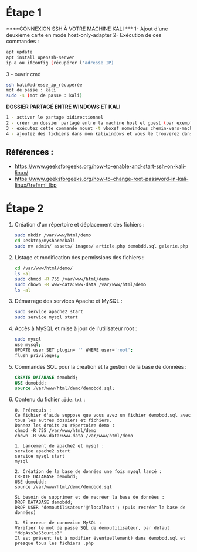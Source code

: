 # Étape 1
****CONNEXION SSH À VOTRE MACHINE KALI ***
1- Ajout d'une deuxième carte en mode host-only-adapter
2- Exécution de ces commandes : 

```bash
apt update 
apt install openssh-server
ip a ou ifconfig (récupérer l'adresse IP)
```
3 - ouvrir cmd
```bash
ssh kali@adresse_ip_récupérée
mot de passe : kali
sudo -s (mot de passe : kali)
```
****DOSSIER PARTAGÉ ENTRE WINDOWS ET KALI****
```bash
1 - activer le partage bidirectionnel
2 - créer un dossier partagé entre la machine host et guest (par exemple, monkaliwindows dans windows et mysharedkali dans kali)
3 - exécutez cette commande mount -t vboxsf nomwindows chemin-vers-machinekali mysharedkali
4 - ajoutez des fichiers dans mon kaliwindows et vous le trouverez dans mysharedkali de kali
```
## Références : 

- https://www.geeksforgeeks.org/how-to-enable-and-start-ssh-on-kali-linux/
- https://www.geeksforgeeks.org/how-to-change-root-password-in-kali-linux/?ref=ml_lbp


# Étape 2

1. Création d'un répertoire et déplacement des fichiers :
   ```bash
   sudo mkdir /var/www/html/demo
   cd Desktop/mysharedkali
   sudo mv admin/ assets/ images/ article.php demobdd.sql galerie.php index.php /var/www/html/demo/
   ```

2. Listage et modification des permissions des fichiers :
   ```bash
   cd /var/www/html/demo/
   ls -al
   sudo chmod -R 755 /var/www/html/demo
   sudo chown -R www-data:www-data /var/www/html/demo
   ls -al
   ```

3. Démarrage des services Apache et MySQL :
   ```bash
   sudo service apache2 start
   sudo service mysql start
   ```

4. Accès à MySQL et mise à jour de l'utilisateur root :
   ```bash
   sudo mysql
   use mysql;
   UPDATE user SET plugin= '' WHERE user='root';
   flush privileges;
   ```

5. Commandes SQL pour la création et la gestion de la base de données :
   ```sql
   CREATE DATABASE demobdd;
   USE demobdd;
   source /var/www/html/demo/demobdd.sql;
   ```

6. Contenu du fichier `aide.txt` :
   ```text
   0. Prérequis :
   Ce fichier d'aide suppose que vous avez un fichier demobdd.sql avec tous les autres dossiers et fichiers.
   Donnez les droits au répertoire demo :
   chmod -R 755 /var/www/html/demo
   chown -R www-data:www-data /var/www/html/demo

   1. Lancement de apache2 et mysql :
   service apache2 start
   service mysql start
   mysql

   2. Création de la base de données une fois mysql lancé :
   CREATE DATABASE demobdd;
   USE demobdd;
   source /var/www/html/demo/demobdd.sql

   Si besoin de supprimer et de recréer la base de données :
   DROP DATABASE demobdd;
   DROP USER 'demoutilisateur'@'localhost'; (puis recréer la base de données)

   3. Si erreur de connexion MySQL :
   Vérifier le mot de passe SQL de demoutilisateur, par défaut "MdpAss3zS3curis3"
   Il est présent (et à modifier éventuellement) dans demobdd.sql et presque tous les fichiers .php
   ```
